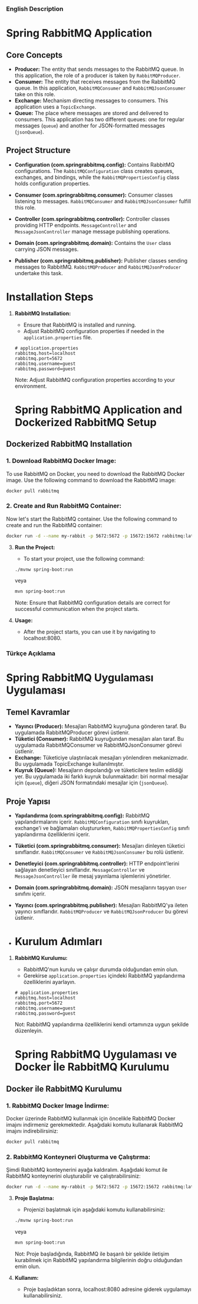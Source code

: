 ### English Description
# Spring RabbitMQ Application

## Core Concepts
- **Producer:** The entity that sends messages to the RabbitMQ queue. In this application, the role of a producer is taken by `RabbitMQProducer`.
- **Consumer:** The entity that receives messages from the RabbitMQ queue. In this application, `RabbitMQConsumer` and `RabbitMQJsonConsumer` take on this role.
- **Exchange:** Mechanism directing messages to consumers. This application uses a `TopicExchange`.
- **Queue:** The place where messages are stored and delivered to consumers. This application has two different queues: one for regular messages (`queue`) and another for JSON-formatted messages (`jsonQueue`).

## Project Structure

- **Configuration (com.springrabbitmq.config):** Contains RabbitMQ configurations. The `RabbitMQConfiguration` class creates queues, exchanges, and bindings, while the `RabbitMQPropertiesConfig` class holds configuration properties.

- **Consumer (com.springrabbitmq.consumer):** Consumer classes listening to messages. `RabbitMQConsumer` and `RabbitMQJsonConsumer` fulfill this role.

- **Controller (com.springrabbitmq.controller):** Controller classes providing HTTP endpoints. `MessageController` and `MessageJsonController` manage message publishing operations.

- **Domain (com.springrabbitmq.domain):** Contains the `User` class carrying JSON messages.

- **Publisher (com.springrabbitmq.publisher):** Publisher classes sending messages to RabbitMQ. `RabbitMQProducer` and `RabbitMQJsonProducer` undertake this task.

# Installation Steps

1. **RabbitMQ Installation:**
    - Ensure that RabbitMQ is installed and running.
    - Adjust RabbitMQ configuration properties if needed in the `application.properties` file.

    ```properties
    # application.properties
    rabbitmq.host=localhost
    rabbitmq.port=5672
    rabbitmq.username=guest
    rabbitmq.password=guest
    ```

    Note: Adjust RabbitMQ configuration properties according to your environment.

   # Spring RabbitMQ Application and Dockerized RabbitMQ Setup

## Dockerized RabbitMQ Installation

### 1. Download RabbitMQ Docker Image:
To use RabbitMQ on Docker, you need to download the RabbitMQ Docker image. Use the following command to download the RabbitMQ image:

```sh
docker pull rabbitmq
```

### 2. Create and Run RabbitMQ Container:
Now let's start the RabbitMQ container. Use the following command to create and run the RabbitMQ container:

```sh
docker run -d --name my-rabbit -p 5672:5672 -p 15672:15672 rabbitmq:latest
```

3. **Run the Project:**
    - To start your project, use the following command:

    ```sh
    ./mvnw spring-boot:run
    ```

    veya

    ```sh
    mvn spring-boot:run
    ```

   Note: Ensure that RabbitMQ configuration details are correct for successful communication when the project starts.

4. **Usage:**
    - After the project starts, you can use it by navigating to localhost:8080.



### Türkçe Açıklama

# Spring RabbitMQ Uygulaması Uygulaması

## Temel Kavramlar
- **Yayıncı (Producer):** Mesajları RabbitMQ kuyruğuna gönderen taraf. Bu uygulamada RabbitMQProducer görevi üstlenir.
- **Tüketici (Consumer):** RabbitMQ kuyruğundan mesajları alan taraf. Bu uygulamada RabbitMQConsumer ve RabbitMQJsonConsumer görevi üstlenir.
- **Exchange:** Tüketiciye ulaştırılacak mesajları yönlendiren mekanizmadır. Bu uygulamada TopicExchange kullanılmıştır.
- **Kuyruk (Queue):** Mesajların depolandığı ve tüketicilere teslim edildiği yer. Bu uygulamada iki farklı kuyruk bulunmaktadır: biri normal mesajlar için (`queue`), diğeri JSON formatındaki mesajlar için (`jsonQueue`).

## Proje Yapısı

- **Yapılandırma (com.springrabbitmq.config):** RabbitMQ yapılandırmalarını içerir. `RabbitMQConfiguration` sınıfı kuyrukları, exchange'i ve bağlamaları oluştururken, `RabbitMQPropertiesConfig` sınıfı yapılandırma özelliklerini içerir.

- **Tüketici (com.springrabbitmq.consumer):** Mesajları dinleyen tüketici sınıflarıdır. `RabbitMQConsumer` ve `RabbitMQJsonConsumer` bu rolü üstlenir.

- **Denetleyici (com.springrabbitmq.controller):** HTTP endpoint'lerini sağlayan denetleyici sınıflarıdır. `MessageController` ve `MessageJsonController` ile mesaj yayınlama işlemlerini yönetirler.

- **Domain (com.springrabbitmq.domain):** JSON mesajlarını taşıyan `User` sınıfını içerir.

- **Yayıncı (com.springrabbitmq.publisher):** Mesajları RabbitMQ'ya ileten yayıncı sınıflarıdır. `RabbitMQProducer` ve `RabbitMQJsonProducer` bu görevi üstlenir.

- # Kurulum Adımları

1. **RabbitMQ Kurulumu:**
    - RabbitMQ'nun kurulu ve çalışır durumda olduğundan emin olun.
    - Gerekirse `application.properties` içindeki RabbitMQ yapılandırma özelliklerini ayarlayın.

    ```properties
    # application.properties
    rabbitmq.host=localhost
    rabbitmq.port=5672
    rabbitmq.username=guest
    rabbitmq.password=guest
    ```

    Not: RabbitMQ yapılandırma özelliklerini kendi ortamınıza uygun şekilde düzenleyin.

   # Spring RabbitMQ Uygulaması ve Docker İle RabbitMQ Kurulumu

## Docker ile RabbitMQ Kurulumu

### 1. RabbitMQ Docker Image İndirme:
Docker üzerinde RabbitMQ kullanmak için öncelikle RabbitMQ Docker imajını indirmeniz gerekmektedir. Aşağıdaki komutu kullanarak RabbitMQ imajını indirebilirsiniz:

```sh
docker pull rabbitmq
```

### 2. RabbitMQ Konteyneri Oluşturma ve Çalıştırma:
Şimdi RabbitMQ konteynerini ayağa kaldıralım. Aşağıdaki komut ile RabbitMQ konteynerini oluşturabilir ve çalıştırabilirsiniz:

```sh
docker run -d --name my-rabbit -p 5672:5672 -p 15672:15672 rabbitmq:latest
```

3. **Proje Başlatma:**
    - Projenizi başlatmak için aşağıdaki komutu kullanabilirsiniz:

    ```sh
    ./mvnw spring-boot:run
    ```

    veya

    ```sh
    mvn spring-boot:run
    ```

    Not: Proje başladığında, RabbitMQ ile başarılı bir şekilde iletişim kurabilmek için RabbitMQ yapılandırma bilgilerinin doğru olduğundan emin olun.

4. **Kullanım:**
    - Proje başladıktan sonra, localhost:8080 adresine giderek uygulamayı kullanabilirsiniz.
